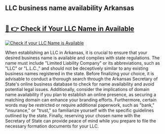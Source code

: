 ## LLC business name availability Arkansas 

# <h2><a href="http://shrsl.com/4unio">🔗 👉 Check if Your LLC Name in Available</a></h2>

[![Check if your LLC Name is Available](https://llcbible.com/name-availability-button.jpg)](http://shrsl.com/4unio)

When establishing an LLC in Arkansas, it is crucial to ensure that your desired business name is available and complies with state regulations. The name must include "Limited Liability Company" or its abbreviations, such as "LLC" or "L.L.C.," and should not be deceptively similar to any existing business names registered in the state. Before finalizing your choice, it is advisable to conduct a thorough search through the Arkansas Secretary of State's online business database to check for name availability and avoid potential legal issues. Additionally, consider the implications of domain name availability if you plan to establish an online presence, as securing a matching domain can enhance your branding efforts. Furthermore, certain words may be restricted or require additional paperwork, such as "bank," "insurance," or "trust," so familiarize yourself with the specific guidelines outlined by the state. Finally, reserving your chosen name with the Secretary of State can provide peace of mind while you prepare to file the necessary formation documents for your LLC.